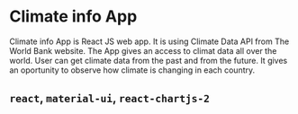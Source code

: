 # Climate info App
Climate info App is React JS web app. It is using Climate Data API from The World Bank website. The App gives an access to climat data all over the world.
User can get climate data from the past and from the future. It gives an oportunity to observe how climate is changing in each country.

## `react`, `material-ui`, `react-chartjs-2`
